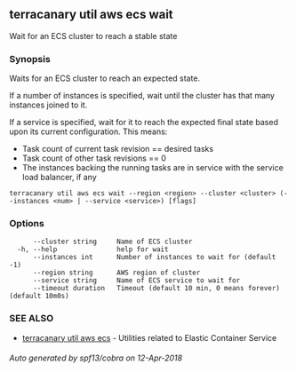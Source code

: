 ## terracanary util aws ecs wait

Wait for an ECS cluster to reach a stable state

### Synopsis

Waits for an ECS cluster to reach an expected state.

If a number of instances is specified, wait until the cluster has that many instances joined to it.

If a service is specified, wait for it to reach the expected final state based upon its current configuration. This means:

* Task count of current task revision == desired tasks
* Task count of other task revisions == 0
* The instances backing the running tasks are in service with the service load balancer, if any

```
terracanary util aws ecs wait --region <region> --cluster <cluster> (--instances <num> | --service <service>) [flags]
```

### Options

```
      --cluster string     Name of ECS cluster
  -h, --help               help for wait
      --instances int      Number of instances to wait for (default -1)
      --region string      AWS region of cluster
      --service string     Name of ECS service to wait for
      --timeout duration   Timeout (default 10 min, 0 means forever) (default 10m0s)
```

### SEE ALSO

* [terracanary util aws ecs](docs/terracanary_util_aws_ecs.md)	 - Utilities related to Elastic Container Service

###### Auto generated by spf13/cobra on 12-Apr-2018
